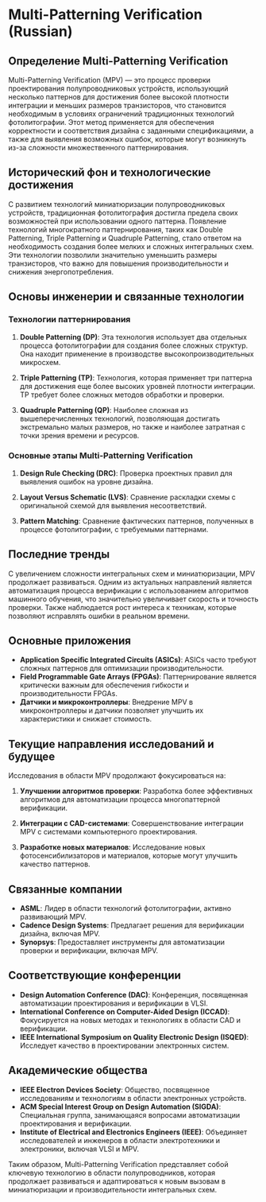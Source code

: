 # Multi-Patterning Verification (Russian)

## Определение Multi-Patterning Verification

Multi-Patterning Verification (MPV) — это процесс проверки проектирования полупроводниковых устройств, использующий несколько паттернов для достижения более высокой плотности интеграции и меньших размеров транзисторов, что становится необходимым в условиях ограничений традиционных технологий фотолитографии. Этот метод применяется для обеспечения корректности и соответствия дизайна с заданными спецификациями, а также для выявления возможных ошибок, которые могут возникнуть из-за сложности множественного паттернирования.

## Исторический фон и технологические достижения

С развитием технологий миниатюризации полупроводниковых устройств, традиционная фотолитография достигла предела своих возможностей при использовании одного паттерна. Появление технологий многократного паттернирования, таких как Double Patterning, Triple Patterning и Quadruple Patterning, стало ответом на необходимость создания более мелких и сложных интегральных схем. Эти технологии позволили значительно уменьшить размеры транзисторов, что важно для повышения производительности и снижения энергопотребления.

## Основы инженерии и связанные технологии

### Технологии паттернирования

1. **Double Patterning (DP)**: Эта технология использует два отдельных процесса фотолитографии для создания более сложных структур. Она находит применение в производстве высокопроизводительных микросхем.

2. **Triple Patterning (TP)**: Технология, которая применяет три паттерна для достижения еще более высоких уровней плотности интеграции. TP требует более сложных методов обработки и проверки.

3. **Quadruple Patterning (QP)**: Наиболее сложная из вышеперечисленных технологий, позволяющая достигать экстремально малых размеров, но также и наиболее затратная с точки зрения времени и ресурсов.

### Основные этапы Multi-Patterning Verification

1. **Design Rule Checking (DRC)**: Проверка проектных правил для выявления ошибок на уровне дизайна.
   
2. **Layout Versus Schematic (LVS)**: Сравнение раскладки схемы с оригинальной схемой для выявления несоответствий.

3. **Pattern Matching**: Сравнение фактических паттернов, полученных в процессе фотолитографии, с требуемыми паттернами.

## Последние тренды

С увеличением сложности интегральных схем и миниатюризации, MPV продолжает развиваться. Одним из актуальных направлений является автоматизация процесса верификации с использованием алгоритмов машинного обучения, что значительно увеличивает скорость и точность проверки. Также наблюдается рост интереса к техникам, которые позволяют исправлять ошибки в реальном времени.

## Основные приложения

- **Application Specific Integrated Circuits (ASICs)**: ASICs часто требуют сложных паттернов для оптимизации производительности.
- **Field Programmable Gate Arrays (FPGAs)**: Паттернирование является критически важным для обеспечения гибкости и производительности FPGAs.
- **Датчики и микроконтроллеры**: Внедрение MPV в микроконтроллеры и датчики позволяет улучшить их характеристики и снижает стоимость.

## Текущие направления исследований и будущее

Исследования в области MPV продолжают фокусироваться на:

1. **Улучшении алгоритмов проверки**: Разработка более эффективных алгоритмов для автоматизации процесса многопаттерной верификации.
   
2. **Интеграции с CAD-системами**: Совершенствование интеграции MPV с системами компьютерного проектирования.

3. **Разработке новых материалов**: Исследование новых фотосенсибилизаторов и материалов, которые могут улучшить качество паттернов.

## Связанные компании

- **ASML**: Лидер в области технологий фотолитографии, активно развивающий MPV.
- **Cadence Design Systems**: Предлагает решения для верификации дизайна, включая MPV.
- **Synopsys**: Предоставляет инструменты для автоматизации проверки и верификации, включая MPV.

## Соответствующие конференции

- **Design Automation Conference (DAC)**: Конференция, посвященная автоматизации проектирования и верификации в VLSI.
- **International Conference on Computer-Aided Design (ICCAD)**: Фокусируется на новых методах и технологиях в области CAD и верификации.
- **IEEE International Symposium on Quality Electronic Design (ISQED)**: Исследует качество в проектировании электронных систем.

## Академические общества

- **IEEE Electron Devices Society**: Общество, посвященное исследованиям и технологиям в области электронных устройств.
- **ACM Special Interest Group on Design Automation (SIGDA)**: Специальная группа, занимающаяся вопросами автоматизации проектирования и верификации.
- **Institute of Electrical and Electronics Engineers (IEEE)**: Объединяет исследователей и инженеров в области электротехники и электроники, включая VLSI и MPV.

Таким образом, Multi-Patterning Verification представляет собой ключевую технологию в области полупроводников, которая продолжает развиваться и адаптироваться к новым вызовам в миниатюризации и производительности интегральных схем.